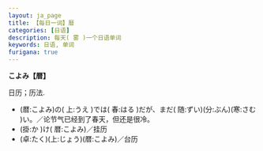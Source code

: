 ```yaml
---
layout: ja_page
title: 【每日一词】暦
categories: [日语]
description: 每天( 雾 )一个日语单词
keywords: 日语, 单词
furigana: true
---
```


**こよみ【暦】**

日历；历法.
-	(暦:こよみ)の( 上:うえ )では( 春:はる )だが、まだ( 随:ずい)(分:ぶん)(寒:さむ )い。／论节气已经到了春天，但还是很冷。
-	(掛:か )け( 暦:こよみ)／挂历
-	(卓:たく)(上:じょう)(暦:こよみ)／台历
